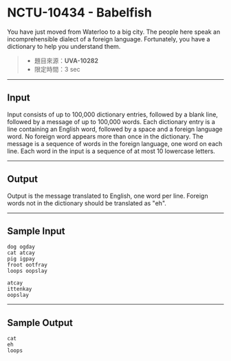 # NCTU-10434 - Babelfish

You have just moved from Waterloo to a big city. The people here speak an incomprehensible dialect of a foreign language. Fortunately, you have a dictionary to help you understand them.

> * 題目來源：**UVA-10282**
> * 限定時間：3 sec

---
## Input

Input consists of up to 100,000 dictionary entries, followed by a blank line, followed by a message of up to 100,000 words. Each dictionary entry is a line containing an English word, followed by a space and a foreign language word. No foreign word appears more than once in the dictionary. The message is a sequence of words in the foreign language, one word on each line. Each word in the input is a sequence of at most 10 lowercase letters.

---
## Output

Output is the message translated to English, one word per line. Foreign words not in the dictionary should be translated as "eh".

---
## Sample Input

```
dog ogday
cat atcay
pig igpay
froot ootfray
loops oopslay

atcay
ittenkay
oopslay
```

---
## Sample Output

```
cat
eh
loops
```